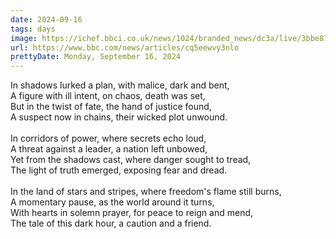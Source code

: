 ```yaml
---
date: 2024-09-16
tags: days
image: https://ichef.bbci.co.uk/news/1024/branded_news/dc3a/live/3bbe87d0-73b2-11ef-a440-338bf8a07e6d.jpg
url: https://www.bbc.com/news/articles/cq5eewvy3nlo
prettyDate: Monday, September 16, 2024
---
```

In shadows lurked a plan, with malice, dark and bent,<br>A figure with ill intent, on chaos, death was set,<br>But in the twist of fate, the hand of justice found,<br>A suspect now in chains, their wicked plot unwound.<br><br>In corridors of power, where secrets echo loud,<br>A threat against a leader, a nation left unbowed,<br>Yet from the shadows cast, where danger sought to tread,<br>The light of truth emerged, exposing fear and dread.<br><br>In the land of stars and stripes, where freedom's flame still burns,<br>A momentary pause, as the world around it turns,<br>With hearts in solemn prayer, for peace to reign and mend,<br>The tale of this dark hour, a caution and a friend.